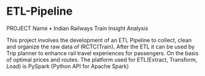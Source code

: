 # ETL-Pipeline

PROJECT Name
• Indian Railways Train Insight Analysis

This project involves the development of an ETL Pipeline to collect, clean and organize the raw data of
IRCTC(Train). After the ETL it can be used by Trip planner to enhance rail travel experiences for passengers. On
the basis of optimal prices and routes. The platform used for ETL(Extract, Transform, Load) is PySpark (Python
API for Apache Spark)
